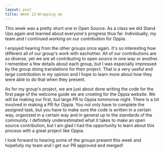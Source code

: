 ```yaml
---
layout: post
title: Week 13:Wrapping Up
---
```


This week was a pretty short one in Open Source. As a class we did Stand Ups again and learned about everyone's progress thus far. Individually, my team and I continued working on our contribution for Oppia. 

I enjoyed hearing from the other groups once again. It's so interesting how different all of our group's work with eachother. All of our contributions are so diverse, yet we are all contributing to open source in one way or another. I remember a few details about each group, but I was especially impressed by the group doing translations for their project. That is a very useful and large contribution in my opinion and I hope to learn more about how they were able to do that when they present. 

As for my group's project, we are just about done writing the code for the first page of the welcome guide we are creating for the Oppia website. We will be making our first, but large PR to Oppia tommorow night. There is a lot involved in making a PR for Oppia. You not only have to complete the assigned task, but you have to make sure the code is written in a certain way, organized in a certain way and in general up to the standards of the community. I definitely underestimated what it takes to make an open source contribution, but I am glad I had the opportunity to learn about this process with a great project like Oppia.

I look forward to hearing some of the groups present this week and hopefully my team and I get our PR approved and merged!


